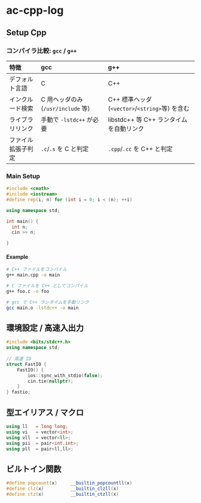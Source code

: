 # ac-cpp-log
## Setup Cpp

### コンパイラ比較: `gcc` / `g++`

| 特徴               | **gcc**                               | **g++**                                       |
|:------------------|:------------------------------------|:----------------------------------------------|
| デフォルト言語     | C                                   | C++                                           |
| インクルード検索   | C 用ヘッダのみ (`/usr/include` 等) | C++ 標準ヘッダ (`<vector>`/`<string>`等) を含む |
| ライブラリリンク   | 手動で `-lstdc++` が必要             | libstdc++ 等 C++ ランタイムを自動リンク        |
| ファイル拡張子判定 | `.c`/`.s` を C と判定               | `.cpp`/`.cc` を C++ と判定                    |


### Main Setup
```cpp
#include <cmath>
#include <iostream>
#define rep(i, n) for (int i = 0; i < (n); ++i)

using namespace std;

int main() {
  int n;
  cin >> n;

}
```

#### Example

```bash
# C++ ファイルをコンパイル
g++ main.cpp -o main

# C ファイルを C++ としてコンパイル
g++ foo.c -o foo

# gcc で C++ ランタイムを手動リンク
gcc main.o -lstdc++ -o main

```

## 環境設定 / 高速入出力
```cpp
#include <bits/stdc++.h>
using namespace std;
 
// 高速 IO
struct FastIO {
    FastIO() {
        ios::sync_with_stdio(false);
        cin.tie(nullptr);
    }
} fastio;
```

## 型エイリアス / マクロ
```cpp
using ll   = long long;
using vi   = vector<int>;
using vll  = vector<ll>;
using pii  = pair<int,int>;
using pll  = pair<ll,ll>;
```

## ビルトイン関数
```cpp
#define popcount(x)     __builtin_popcountll(x)
#define clz(x)          __builtin_clzll(x)
#define ctz(x)          __builtin_ctzll(x)
```


